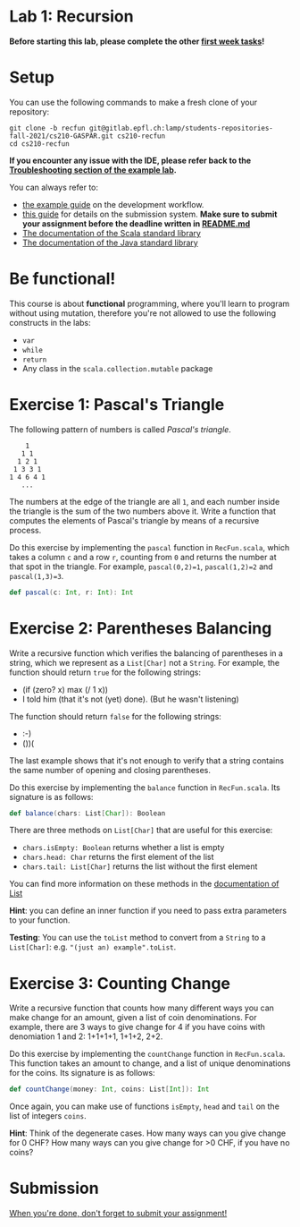 # Lab 1: Recursion

**Before starting this lab, please complete the other [first week tasks](https://gitlab.epfl.ch/lamp/cs210#first-week-tasks)!**

# Setup

You can use the following commands to make a fresh clone of your repository:

```shell
git clone -b recfun git@gitlab.epfl.ch:lamp/students-repositories-fall-2021/cs210-GASPAR.git cs210-recfun
cd cs210-recfun
```

**If you encounter any issue with the IDE, please refer back to the
[Troubleshooting section of the example lab](example-lab.md#troubleshooting).**

You can always refer to:
  * [the example guide](https://gitlab.epfl.ch/lamp/cs210/blob/master/labs/example-lab.md) on the development workflow.
  * [this guide](https://gitlab.epfl.ch/lamp/cs210/blob/master/labs/grading-and-submission.md) for details on the submission system.
    **Make sure to submit your assignment before the deadline written in [README.md](/README.md)**
  * [The documentation of the Scala standard library](https://www.scala-lang.org/files/archive/api/2.13.3)
  * [The documentation of the Java standard
    library](https://docs.oracle.com/en/java/javase/15/docs/api/index.html)


# Be functional!

This course is about **functional** programming, where you'll learn to program
without using mutation, therefore you're not allowed to use the following
constructs in the labs:
- `var`
- `while`
- `return`
- Any class in the `scala.collection.mutable` package

# Exercise 1: Pascal's Triangle

The following pattern of numbers is called _Pascal's triangle_.

        1
       1 1
      1 2 1
     1 3 3 1
    1 4 6 4 1
       ...

The numbers at the edge of the triangle are all `1`, and each number
inside the triangle is the sum of the two numbers above it. Write a
function that computes the elements of Pascal's triangle by means of a
recursive process.

Do this exercise by implementing the `pascal` function in
`RecFun.scala`, which takes a column `c` and a row `r`, counting from
`0` and returns the number at that spot in the triangle. For example,
`pascal(0,2)=1`, `pascal(1,2)=2` and `pascal(1,3)=3`.

```scala
def pascal(c: Int, r: Int): Int
```

# Exercise 2: Parentheses Balancing

Write a recursive function which verifies the balancing of parentheses
in a string, which we represent as a `List[Char]` not a `String`. For
example, the function should return `true` for the following strings:

- (if (zero? x) max (/ 1 x))
- I told him (that it's not (yet) done).
  (But he wasn't listening)

The function should return `false` for the following strings:
<ul>
<li>:-)</li>
<li>())(</li>
</ul>

The last example shows that it's not enough to verify that a string
contains the same number of opening and closing parentheses.

Do this exercise by implementing the `balance` function in
`RecFun.scala`. Its signature is as follows:

```scala
def balance(chars: List[Char]): Boolean
```

There are three methods on `List[Char]` that are useful for this
exercise:

- `chars.isEmpty: Boolean` returns whether a list is empty
- `chars.head: Char` returns the first element of the list
- `chars.tail: List[Char]` returns the list without the first element

You can find more information on these methods in the [documentation of List](https://www.scala-lang.org/files/archive/api/2.13.3/scala/collection/immutable/List.html)

__Hint__: you can define an inner function if you need to pass extra
parameters to your function.

__Testing__: You can use the `toList` method to convert from a
`String` to a `List[Char]`: e.g. `"(just an) example".toList`.

# Exercise 3: Counting Change

Write a recursive function that counts how many different ways you can
make change for an amount, given a list of coin denominations. For
example, there are 3 ways to give change for 4 if you have coins with
denomiation 1 and 2: 1+1+1+1, 1+1+2, 2+2.

Do this exercise by implementing the `countChange` function in
`RecFun.scala`. This function takes an amount to change, and a list of
unique denominations for the coins. Its signature is as follows:

```scala
def countChange(money: Int, coins: List[Int]): Int
```

Once again, you can make use of functions `isEmpty`, `head` and `tail`
on the list of integers `coins`.

__Hint__: Think of the degenerate cases. How many ways can you give
change for 0 CHF? How many ways can you give change for >0 CHF, if you
have no coins?

# Submission

[When you're done, don't forget to submit your assignment!](grading-and-submission.md)
